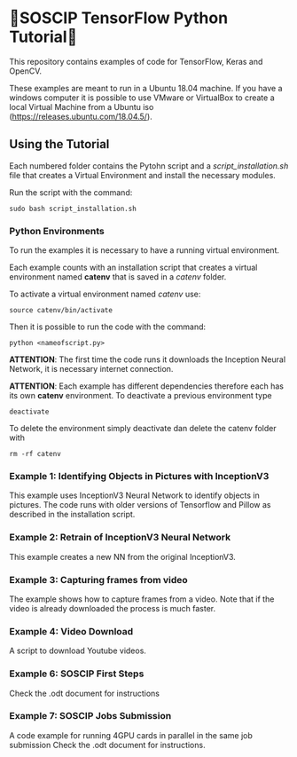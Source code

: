 # 🐍SOSCIP TensorFlow Python Tutorial🐍 

This repository contains examples of code for TensorFlow, Keras and OpenCV.

These examples are meant to run in a Ubuntu 18.04 machine. If you have a windows computer it is possible to use VMware or VirtualBox to create a local Virtual Machine from a Ubuntu iso (https://releases.ubuntu.com/18.04.5/). 

## Using the Tutorial ##

Each numbered folder contains the Pytohn script and a *script_installation.sh* file that creates a Virtual Environment and install the necessary modules. 

Run the script with the command:

```sudo bash script_installation.sh```

### Python Environments ###

To run the examples it is necessary to have a running virtual environment. 

Each example counts with an installation script that creates a virtual environment named **catenv** that is saved in a *catenv* folder. 

To activate a virtual environment named *catenv* use:

```source catenv/bin/activate```

Then it is possible to run the code with the command:

```python <nameofscript.py>```

**ATTENTION**: The first time the code runs it downloads the Inception Neural Network, it is necessary internet connection.

**ATTENTION**: Each example has different dependencies therefore each has its own **catenv** environment. 
To deactivate a previous environment type 

```deactivate```

To delete the environment simply deactivate dan delete the catenv folder with 

```rm -rf catenv``` 


### Example 1: Identifying Objects in Pictures with InceptionV3 

This example uses InceptionV3 Neural Network to identify objects in pictures. 
The code runs with older versions of Tensorflow and Pillow as described in the installation script. 

### Example 2: Retrain of InceptionV3 Neural Network

This example creates a new NN from the original InceptionV3. 

### Example 3: Capturing frames from video

The example shows how to capture frames from a video. Note that if the video is already downloaded the process is much faster. 

### Example 4: Video Download

A script to download Youtube videos. 

### Example 6: SOSCIP First Steps

Check the .odt document for instructions

### Example 7: SOSCIP Jobs Submission

A code example for running 4GPU cards in parallel in the same job submission
Check the .odt document for instructions.



